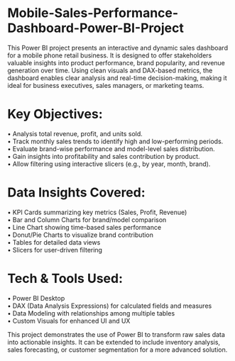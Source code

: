 # Mobile-Sales-Performance-Dashboard-Power-BI-Project
This Power BI project presents an interactive and dynamic sales dashboard for a mobile phone retail business. It is designed to offer stakeholders valuable insights into product performance, brand popularity, and revenue generation over time.
Using clean visuals and DAX-based metrics, the dashboard enables clear analysis and real-time decision-making, making it ideal for business executives, sales managers, or marketing teams.

# Key Objectives:
•	Analysis total revenue, profit, and units sold. <br />
•	Track monthly sales trends to identify high and low-performing periods.<br />
•	Evaluate brand-wise performance and model-level sales distribution.<br />
•	Gain insights into profitability and sales contribution by product.<br />
•	Allow filtering using interactive slicers (e.g., by year, month, brand).

# Data Insights Covered:
•	KPI Cards summarizing key metrics (Sales, Profit, Revenue)<br />
•	Bar and Column Charts for brand/model comparison<br />
•	Line Chart showing time-based sales performance<br />
•	Donut/Pie Charts to visualize brand contribution<br />
•	Tables for detailed data views<br />
•	Slicers for user-driven filtering

# Tech & Tools Used:
•	Power BI Desktop<br />
•	DAX (Data Analysis Expressions) for calculated fields and measures<br />
•	Data Modeling with relationships among multiple tables<br />
•	Custom Visuals for enhanced UI and UX<br />

This project demonstrates the use of Power BI to transform raw sales data into actionable insights. It can be extended to include inventory analysis, sales forecasting, or customer segmentation for a more advanced solution.


